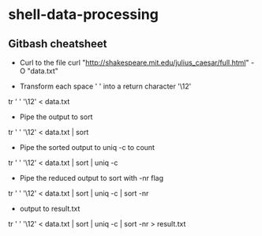 # shell-data-processing

## Gitbash cheatsheet
* Curl to the file
curl "http://shakespeare.mit.edu/julius_caesar/full.html" -O "data.txt" 

* Transform each space ' ' into a return character '\12'

 tr ' ' '\12' < data.txt
 
* Pipe the output to sort

tr ' ' '\12' < data.txt | sort

* Pipe the sorted output to uniq -c to count

tr ' ' '\12' < data.txt | sort | uniq -c

* Pipe the reduced output to sort with -nr flag

tr ' ' '\12' < data.txt | sort | uniq -c | sort -nr

* output to result.txt

tr ' ' '\12' < data.txt | sort | uniq -c | sort -nr > result.txt

